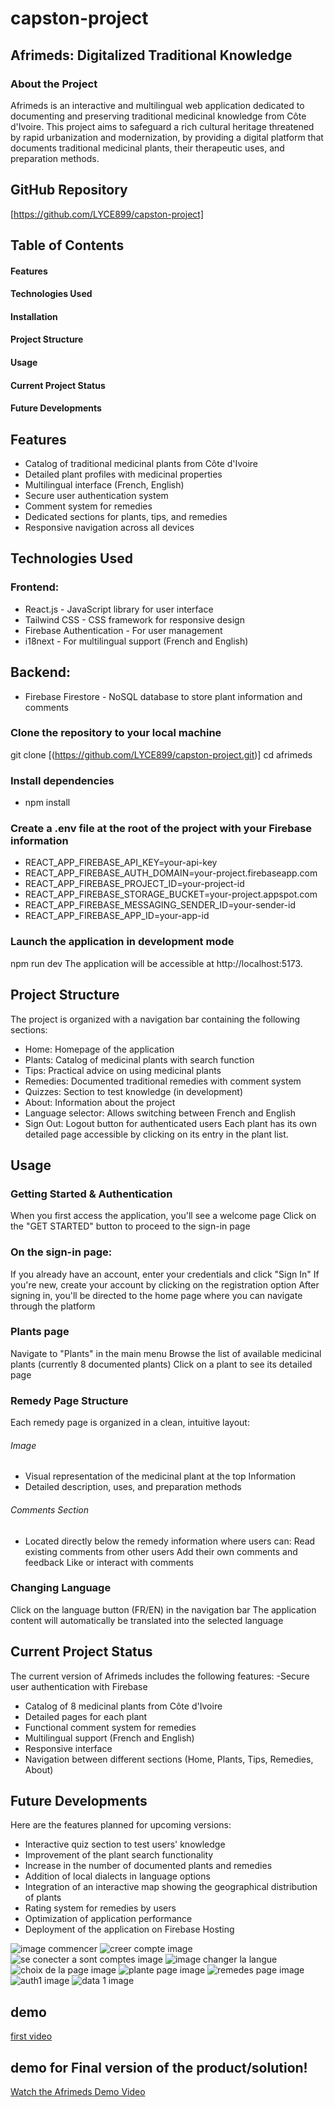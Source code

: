 ﻿# capston-project
## Afrimeds: Digitalized Traditional Knowledge
### About the Project
Afrimeds is an interactive and multilingual web application dedicated to documenting and preserving traditional medicinal knowledge from Côte d'Ivoire. This project aims to safeguard a rich cultural heritage threatened by rapid urbanization and modernization, by providing a digital platform that documents traditional medicinal plants, their therapeutic uses, and preparation methods.
## GitHub Repository
[https://github.com/LYCE899/capston-project]

## Table of Contents
#### Features
#### Technologies Used
#### Installation
#### Project Structure
#### Usage
#### Current Project Status
#### Future Developments

## Features
- Catalog of traditional medicinal plants from Côte d'Ivoire
- Detailed plant profiles with medicinal properties
- Multilingual interface (French, English)
- Secure user authentication system
- Comment system for remedies
- Dedicated sections for plants, tips, and remedies
- Responsive navigation across all devices
  
## Technologies Used
### Frontend:
- React.js - JavaScript library for user interface
- Tailwind CSS - CSS framework for responsive design
- Firebase Authentication - For user management
- i18next - For multilingual support (French and English)
  
## Backend:
- Firebase Firestore - NoSQL database to store plant information and comments

### Clone the repository to your local machine

git clone [(https://github.com/LYCE899/capston-project.git)] cd afrimeds

### Install dependencies
   - npm install
     
### Create a .env file at the root of the project with your Firebase information
- REACT_APP_FIREBASE_API_KEY=your-api-key
- REACT_APP_FIREBASE_AUTH_DOMAIN=your-project.firebaseapp.com
- REACT_APP_FIREBASE_PROJECT_ID=your-project-id
- REACT_APP_FIREBASE_STORAGE_BUCKET=your-project.appspot.com
- REACT_APP_FIREBASE_MESSAGING_SENDER_ID=your-sender-id
- REACT_APP_FIREBASE_APP_ID=your-app-id

### Launch the application in development mode
npm run dev 
The application will be accessible at http://localhost:5173.

## Project Structure
The project is organized with a navigation bar containing the following sections:
- Home: Homepage of the application
- Plants: Catalog of medicinal plants with search function
- Tips: Practical advice on using medicinal plants
- Remedies: Documented traditional remedies with comment system
- Quizzes: Section to test knowledge (in development)
- About: Information about the project
- Language selector: Allows switching between French and English
- Sign Out: Logout button for authenticated users
Each plant has its own detailed page accessible by clicking on its entry in the plant list.

## Usage
### Getting Started & Authentication
When you first access the application, you'll see a welcome page
Click on the "GET STARTED" button to proceed to the sign-in page
### On the sign-in page:
If you already have an account, enter your credentials and click "Sign In"
If you're new, create your account by clicking on the registration option
After signing in, you'll be directed to the home page where you can navigate through the platform
### Plants page
Navigate to "Plants"  in the main menu
Browse the list of available medicinal plants (currently 8 documented plants)
Click on a plant to see its detailed page
### Remedy Page Structure
Each remedy page is organized in a clean, intuitive layout:
###### Image 
- Visual representation of the medicinal plant at the top
Information
- Detailed description, uses, and preparation methods
###### Comments Section
- Located directly below the remedy information where users can:
Read existing comments from other users
Add their own comments and feedback
Like or interact with comments
### Changing Language
Click on the language button (FR/EN) in the navigation bar
The application content will automatically be translated into the selected language

## Current Project Status
The current version of Afrimeds includes the following features:
-Secure user authentication with Firebase
- Catalog of 8 medicinal plants from Côte d'Ivoire
- Detailed pages for each plant
- Functional comment system for remedies
- Multilingual support (French and English)
- Responsive interface
- Navigation between different sections (Home, Plants, Tips, Remedies, About)

## Future Developments
Here are the features planned for upcoming versions:
- Interactive quiz section to test users' knowledge
- Improvement of the plant search functionality
- Increase in the number of documented plants and remedies
- Addition of local dialects in language options
- Integration of an interactive map showing the geographical distribution of plants
- Rating system for remedies by users
- Optimization of application performance
- Deployment of the application on Firebase Hosting


![image commencer](https://github.com/user-attachments/assets/8f8f97d4-154f-4a51-8baf-1b44a9a4dffc)
![creer compte image](https://github.com/user-attachments/assets/85a7e881-2db5-4ab5-8a5b-25400142e357)
![se conecter a sont comptes image](https://github.com/user-attachments/assets/2b096176-4048-4f7b-8911-6f8b52e276e2)
![image changer la langue](https://github.com/user-attachments/assets/63868b8d-5e0a-482f-ae40-f0e0b55422ad)
![choix de la page image](https://github.com/user-attachments/assets/d2d57380-d3ac-4d3a-a9cf-3c04c09cb974)
![plante page image](https://github.com/user-attachments/assets/2985e91d-c3f4-44b4-a379-c180927691eb)
![remedes page image](https://github.com/user-attachments/assets/67df45b2-9d82-4ffd-bf55-43000ae02218)
 ![auth1 image](https://github.com/user-attachments/assets/42cc141c-1972-44a7-88be-1925637366d0)
 ![data 1 image](https://github.com/user-attachments/assets/68c02fe8-a4ef-4db2-9f90-a0c660895a91)
 
## demo
[first video](https://drive.google.com/file/d/1L-xQ1YzE7l86Sp0zeF4_fW-tFwgPGrjz/view?usp=sharing)

## demo for Final version of the product/solution!
[Watch the Afrimeds Demo Video](https://drive.google.com/file/d/1L-xQ1YzE7l86Sp0zeF4_fW-tFwgPGrjz/view?usp=sharing)
